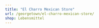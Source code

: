 ```yaml
---
title: "El Charro Mexican Store"
url: /georgetown/el-charro-mexican-store/
shop: Lebensmittel
---
```

